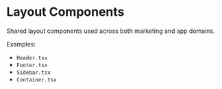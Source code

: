 # Layout Components

Shared layout components used across both marketing and app domains.

Examples:
- `Header.tsx`
- `Footer.tsx`
- `Sidebar.tsx`
- `Container.tsx`